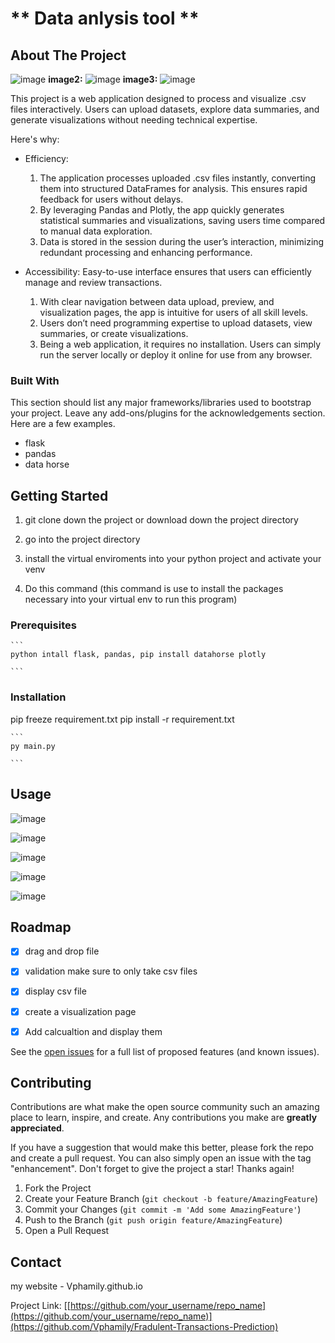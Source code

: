 # ** Data anlysis tool **

<!-- ABOUT THE PROJECT -->
## About The Project


![image](https://user-images.githubusercontent.com/86323153/226807977-ecdbfb06-4847-428b-b27e-57478ce1ad65.png)
**image2:**
![image](https://user-images.githubusercontent.com/86323153/226808096-4ce26bbb-6933-4c5b-80b7-6ee90f30ba85.png)
**image3:**
![image](https://user-images.githubusercontent.com/86323153/226808148-c341c2b6-2c93-4ad0-9495-aade01e4fc56.png)



This project is a web application designed to process and visualize .csv files interactively. Users can upload datasets, explore data summaries, and generate visualizations without needing technical expertise.



Here's why:
* Efficiency:
  1. The application processes uploaded .csv files instantly, converting them into structured DataFrames for analysis. This ensures rapid feedback for users without              delays.
  2. By leveraging Pandas and Plotly, the app quickly generates statistical summaries and visualizations, saving users time compared to manual data exploration.
  3. Data is stored in the session during the user’s interaction, minimizing redundant processing and enhancing performance.
  
* Accessibility: Easy-to-use interface ensures that users can efficiently manage and review transactions.
  1. With clear navigation between data upload, preview, and visualization pages, the app is intuitive for users of all skill levels.
  2. Users don’t need programming expertise to upload datasets, view summaries, or create visualizations.
  3. Being a web application, it requires no installation. Users can simply run the server locally or deploy it online for use from any browser.

### Built With

This section should list any major frameworks/libraries used to bootstrap your project. Leave any add-ons/plugins for the acknowledgements section. Here are a few examples.

- flask
- pandas
- data horse



<!-- GETTING STARTED -->
## Getting Started

1. git clone down the project or download down the project directory

2. go into the project directory 

3. install the virtual enviroments into your python project and activate your venv

4. Do this command (this command is use to install the packages necessary into your virtual env to run this program)




### Prerequisites

````
```
python intall flask, pandas, pip install datahorse plotly

```
````

  

### Installation

pip freeze requirement.txt
pip install -r requirement.txt


````
```
py main.py

```
````
<!-- USAGE EXAMPLES -->
## Usage
![image](https://github.com/user-attachments/assets/d6d1e8b6-c657-485a-9473-b720a08d48d8)

![image](https://github.com/user-attachments/assets/18c4501f-e95f-40f6-b1cf-b90d231e3357)

![image](https://github.com/user-attachments/assets/f3a9476c-16a6-4a64-ade1-0acdf32e217f)

![image](https://github.com/user-attachments/assets/f95d098f-9e30-4b8b-8f07-0f2834438936)

![image](https://github.com/user-attachments/assets/c107cf9c-a1ab-4dbe-863d-f364f1595f1c)


<!-- ROADMAP -->
## Roadmap

- [x] drag and drop file
- [x] validation make sure to only take csv files
- [x] display csv file
- [x] create a visualization page
- [x] Add calcualtion and display them 


See the [open issues](https://github.com/othneildrew/Best-README-Template/issues) for a full list of proposed features (and known issues).



<!-- CONTRIBUTING -->
## Contributing

Contributions are what make the open source community such an amazing place to learn, inspire, and create. Any contributions you make are **greatly appreciated**.

If you have a suggestion that would make this better, please fork the repo and create a pull request. You can also simply open an issue with the tag "enhancement".
Don't forget to give the project a star! Thanks again!

1. Fork the Project
2. Create your Feature Branch (`git checkout -b feature/AmazingFeature`)
3. Commit your Changes (`git commit -m 'Add some AmazingFeature'`)
4. Push to the Branch (`git push origin feature/AmazingFeature`)
5. Open a Pull Request






<!-- CONTACT -->
## Contact

my website - Vphamily.github.io

Project Link: [[https://github.com/your_username/repo_name](https://github.com/your_username/repo_name)](https://github.com/Vphamily/Fradulent-Transactions-Prediction)
